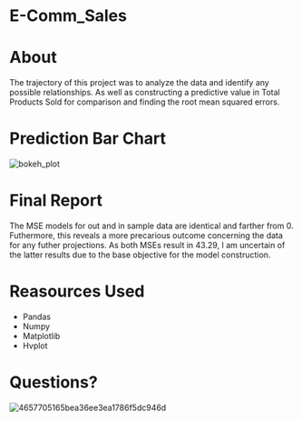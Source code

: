 # E-Comm_Sales

# About
The trajectory of this project was to analyze the data and identify any possible relationships. As well as constructing a predictive value in Total Products Sold for comparison and finding the root mean squared errors.

# Prediction Bar Chart
![bokeh_plot](https://user-images.githubusercontent.com/97075894/157712953-e9bd19d1-1804-4c26-bae2-f225de0c2209.png)

# Final Report 
The MSE models for out and in sample data are identical and farther from 0. Futhermore, this reveals a more precarious outcome concerning the data for any futher projections. As both MSEs result in 43.29, I am uncertain of the latter results due to the base objective for the model construction.

# Reasources Used
* Pandas
* Numpy
* Matplotlib
* Hvplot

# Questions?

![4657705165bea36ee3ea1786f5dc946d](https://user-images.githubusercontent.com/97075894/157714847-79e08896-19b2-44b2-b8bf-8dffaa37c66c.gif)
